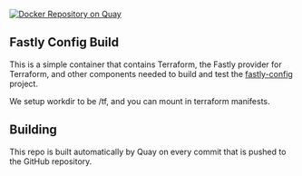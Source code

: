[![Docker Repository on Quay](https://quay.io/repository/getpantheon/fastly-config-build/status "Docker Repository on Quay")](https://quay.io/repository/getpantheon/fastly-config-build)

Fastly Config Build
-------------------

This is a simple container that contains Terraform, the Fastly provider for Terraform, and other components needed to build and test the [fastly-config](https://github.com/pantheon-systems/fastly-config) project.

We setup workdir to be /tf, and you can mount in terraform manifests.

## Building

This repo is built automatically by Quay on every commit that is pushed to the GitHub repository.
